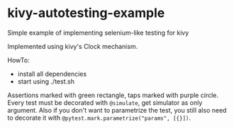 kivy-autotesting-example
========================

Simple example of implementing selenium-like testing for kivy

Implemented using kivy's Clock mechanism. 

HowTo:

* install all dependencies
* start using ./test.sh

Assertions marked with green rectangle, taps marked with purple circle. Every test must be decorated with `@simulate`,
get simulator as only argument. Also if you don't want to parametrize the test,
 you still also need to decorate it with `@pytest.mark.parametrize("params", [{}])`.
